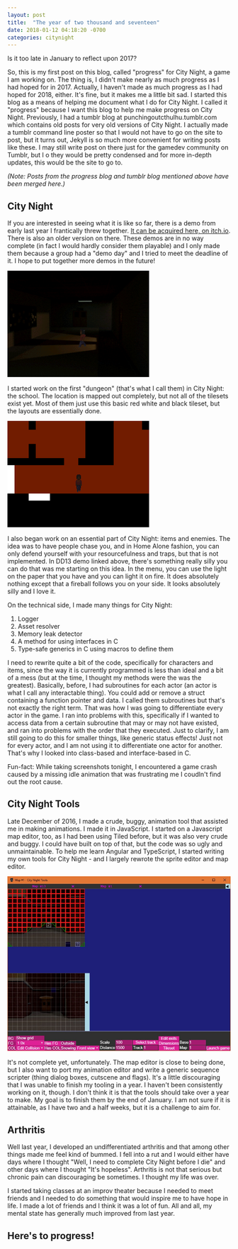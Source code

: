 ```yaml
---
layout: post
title:  "The year of two thousand and seventeen"
date: 2018-01-12 04:18:20 -0700
categories: citynight
---
```


Is it too late in January to reflect upon 2017?

So, this is my first post on this blog, called "progress" for City Night, a game I am working on. The thing is, I didn't make nearly as much progress as I had hoped for in 2017. Actually, I haven't made as much progress as I had hoped for 2018, either. It's fine, but it makes me a little bit sad. I started this blog as a means of helping me document what I do for City Night. I called it "progress" because I want this blog to help me make progress on City Night. Previously, I had a tumblr blog at punchingoutcthulhu.tumblr.com which contains old posts for very old versions of City Night. I actually made a tumblr command line poster so that I would not have to go on the site to post, but it turns out, Jekyll is so much more convenient for writing posts like these. I may still write post on there just for the gamedev community on Tumblr, but I o they would be pretty condensed and for more in-depth updates, this would be the site to go to.

*(Note: Posts from the progress blog and tumblr blog mentioned above have been merged here.)*

## City Night

If you are interested in seeing what it is like so far, there is a demo from early last year I frantically threw together. [It can be acquired here, on itch.io](https://xianbaum.itch.io/city-night). There is also an older version on there. These demos are in no way complete (in fact I would hardly consider them playable) and I only made them because a group had a "demo day" and I tried to meet the deadline of it. I hope to put together more demos in the future!

![Screenshot of City Night](/images/2018-01-12-citynight-screenshot.png)

I started work on the first "dungeon" (that's what I call them) in City Night: the school. The location is mapped out completely, but not all of the tilesets exist yet. Most of them just use this basic red white and black tileset, but the layouts are essentially done.

![Screenshot of City Night showing the red white and black tileset](/images/2018-01-12-citynight-screenshot2.png)

I also began work on an essential part of City Night: items and enemies. The idea was to have people chase you, and in Home Alone fashion, you can only defend yourself with your resourcefulness and traps, but that is not implemented. In DD13 demo linked above, there's something really silly you can do that was me starting on this idea. In the menu, you can use the light on the paper that you have and you can light it on fire. It does absolutely nothing except that a fireball follows you on your side. It looks absolutely silly and I love it.

On the technical side, I made many things for City Night:

1. Logger
2. Asset resolver
3. Memory leak detector
4. A method for using interfaces in C
5. Type-safe generics in C using macros to define them

I need to rewrite quite a bit of the code, specifically for characters and items, since the way it is currently programmed is less than ideal and a bit of a mess (but at the time, I thought my methods were the was the greatest). Basically, before, I had subroutines for each actor (an actor is what I call any interactable thing). You could add or remove a struct containing a function pointer and data. I called them subroutines but that's not exactly the right term. That was how I was going to differentiate every actor in the game. I ran into problems with this, specifically if I wanted to access data from a certain subroutine that may or may not have existed, and ran into problems with the order that they executed. Just to clarify, I am still going to do this for smaller things, like generic status effects! Just not for every actor, and I am not using it to differentiate one actor for another. That's why I looked into class-based and interface-based in C.

Fun-fact: While taking screenshots tonight, I encountered a game crash caused by a missing idle animation that was frustrating me I coudln't find out the root cause.

## City Night Tools

Late December of 2016, I made a crude, buggy, animation tool that assisted me in making animations. I made it in JavaScript. I started on a Javascript map editor, too, as I had been using Tiled before, but it was also very crude and buggy. I could have built on top of that, but the code was so ugly and unmaintainable. To help me learn Angular and TypeScript, I started writing my own tools for City Night - and I largely rewrote the sprite editor and map editor.

![Pictured is a screenshot of my map editor](/images/2018-01-12-mapeditor.jpg)

It's not complete yet, unfortunately. The map editor is close to being done, but I also want to port my animation editor and write a generic sequence scripter (thing dialog boxes, cutscene and flags). It's a little discouraging that I was unable to finish my tooling in a year. I haven't been consistently working on it, though. I don't think it is that the tools should take over a year to make. My goal is to finish them by the end of January. I am not sure if it is attainable, as I have two and a half weeks, but it is a challenge to aim for.

## Arthritis

Well last year, I developed an undifferentiated arthritis and that among other things made me feel kind of bummed. I fell into a rut and I would either have days where I thought "Well, I need to complete City Night before I die" and other days where I thought "It's hopeless". Arthritis is not that serious but chronic pain can discouraging be sometimes. I thought my life was over.

I started taking classes at an improv theater because I needed to meet friends and I needed to do something that would inspire me to have hope in life. I made a lot of friends and I think it was a lot of fun. All and all, my mental state has generally much improved from last year.

## Here's to progress!
